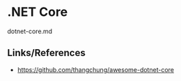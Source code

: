 # .NET Core

dotnet-core.md

## Links/References

*   https://github.com/thangchung/awesome-dotnet-core